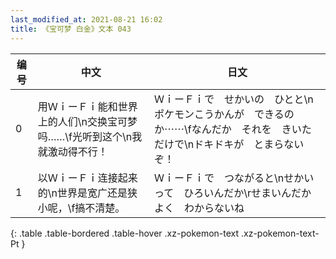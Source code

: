 ```yaml
---
last_modified_at: 2021-08-21 16:02
title: 《宝可梦 白金》文本 043
---
```

| 编号 | 中文 | 日文 |
| ---- | ---- | ---- |
| 0 | 用ＷｉーＦｉ能和世界上的人们\n交换宝可梦吗……\f光听到这个\n我就激动得不行！ | ＷｉーＦｉで　せかいの　ひとと\nポケモンこうかんが　できるのか⋯⋯\fなんだか　それを　きいただけで\nドキドキが　とまらないぞ！ |
| 1 | 以ＷｉーＦｉ连接起来的\n世界是宽广还是狭小呢，\f搞不清楚。 | ＷｉーＦｉで　つながると\nせかい　って　ひろいんだか\rせまいんだか　よく　わからないね |
{: .table .table-bordered .table-hover .xz-pokemon-text .xz-pokemon-text-Pt }